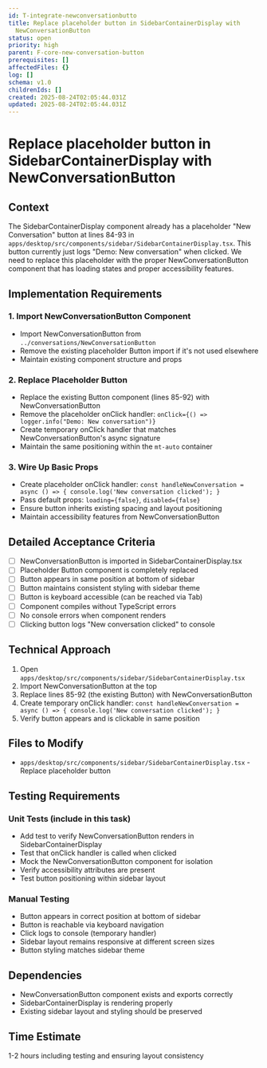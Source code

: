 ```yaml
---
id: T-integrate-newconversationbutto
title: Replace placeholder button in SidebarContainerDisplay with
  NewConversationButton
status: open
priority: high
parent: F-core-new-conversation-button
prerequisites: []
affectedFiles: {}
log: []
schema: v1.0
childrenIds: []
created: 2025-08-24T02:05:44.031Z
updated: 2025-08-24T02:05:44.031Z
---
```


# Replace placeholder button in SidebarContainerDisplay with NewConversationButton

## Context

The SidebarContainerDisplay component already has a placeholder "New Conversation" button at lines 84-93 in `apps/desktop/src/components/sidebar/SidebarContainerDisplay.tsx`. This button currently just logs "Demo: New conversation" when clicked. We need to replace this placeholder with the proper NewConversationButton component that has loading states and proper accessibility features.

## Implementation Requirements

### 1. Import NewConversationButton Component

- Import NewConversationButton from `../conversations/NewConversationButton`
- Remove the existing placeholder Button import if it's not used elsewhere
- Maintain existing component structure and props

### 2. Replace Placeholder Button

- Replace the existing Button component (lines 85-92) with NewConversationButton
- Remove the placeholder onClick handler: `onClick={() => logger.info("Demo: New conversation")}`
- Create temporary onClick handler that matches NewConversationButton's async signature
- Maintain the same positioning within the `mt-auto` container

### 3. Wire Up Basic Props

- Create placeholder onClick handler: `const handleNewConversation = async () => { console.log('New conversation clicked'); }`
- Pass default props: `loading={false}`, `disabled={false}`
- Ensure button inherits existing spacing and layout positioning
- Maintain accessibility features from NewConversationButton

## Detailed Acceptance Criteria

- [ ] NewConversationButton is imported in SidebarContainerDisplay.tsx
- [ ] Placeholder Button component is completely replaced
- [ ] Button appears in same position at bottom of sidebar
- [ ] Button maintains consistent styling with sidebar theme
- [ ] Button is keyboard accessible (can be reached via Tab)
- [ ] Component compiles without TypeScript errors
- [ ] No console errors when component renders
- [ ] Clicking button logs "New conversation clicked" to console

## Technical Approach

1. Open `apps/desktop/src/components/sidebar/SidebarContainerDisplay.tsx`
2. Import NewConversationButton at the top
3. Replace lines 85-92 (the existing Button) with NewConversationButton
4. Create temporary onClick handler: `const handleNewConversation = async () => { console.log('New conversation clicked'); }`
5. Verify button appears and is clickable in same position

## Files to Modify

- `apps/desktop/src/components/sidebar/SidebarContainerDisplay.tsx` - Replace placeholder button

## Testing Requirements

### Unit Tests (include in this task)

- Add test to verify NewConversationButton renders in SidebarContainerDisplay
- Test that onClick handler is called when clicked
- Mock the NewConversationButton component for isolation
- Verify accessibility attributes are present
- Test button positioning within sidebar layout

### Manual Testing

- Button appears in correct position at bottom of sidebar
- Button is reachable via keyboard navigation
- Click logs to console (temporary handler)
- Sidebar layout remains responsive at different screen sizes
- Button styling matches sidebar theme

## Dependencies

- NewConversationButton component exists and exports correctly
- SidebarContainerDisplay is rendering properly
- Existing sidebar layout and styling should be preserved

## Time Estimate

1-2 hours including testing and ensuring layout consistency
